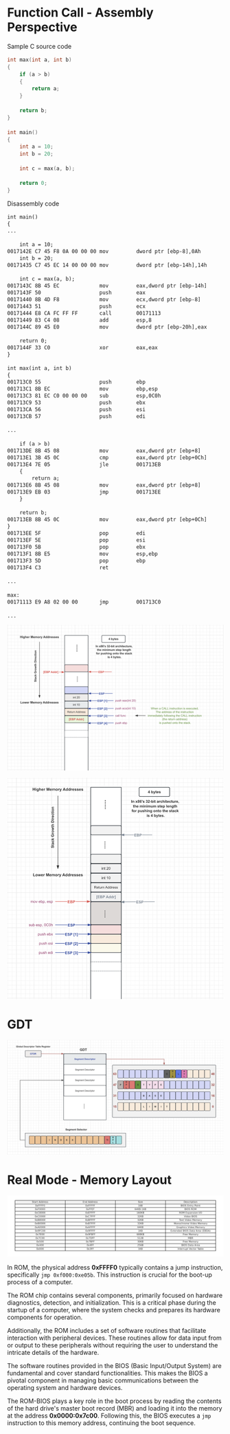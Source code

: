 # Function Call - Assembly Perspective

Sample C source code

```c
int max(int a, int b)
{
    if (a > b)
    {
        return a;
    }
    
    return b;
}

int main()
{
    int a = 10;
    int b = 20;
    
    int c = max(a, b);
    
    return 0;
}
```

Disassembly code

```text
int main()
{
...

	int a = 10;
0017142E C7 45 F8 0A 00 00 00 mov         dword ptr [ebp-8],0Ah  
	int b = 20;
00171435 C7 45 EC 14 00 00 00 mov         dword ptr [ebp-14h],14h  

	int c = max(a, b);
0017143C 8B 45 EC             mov         eax,dword ptr [ebp-14h]  
0017143F 50                   push        eax  
00171440 8B 4D F8             mov         ecx,dword ptr [ebp-8]  
00171443 51                   push        ecx  
00171444 E8 CA FC FF FF       call        00171113  
00171449 83 C4 08             add         esp,8  
0017144C 89 45 E0             mov         dword ptr [ebp-20h],eax  

	return 0;
0017144F 33 C0                xor         eax,eax  
}

int max(int a, int b)
{
001713C0 55                   push        ebp  
001713C1 8B EC                mov         ebp,esp  
001713C3 81 EC C0 00 00 00    sub         esp,0C0h  
001713C9 53                   push        ebx  
001713CA 56                   push        esi  
001713CB 57                   push        edi  

...

	if (a > b)
001713DE 8B 45 08             mov         eax,dword ptr [ebp+8]  
001713E1 3B 45 0C             cmp         eax,dword ptr [ebp+0Ch]  
001713E4 7E 05                jle         001713EB  
	{
		return a;
001713E6 8B 45 08             mov         eax,dword ptr [ebp+8]  
001713E9 EB 03                jmp         001713EE  
	}

	return b;
001713EB 8B 45 0C             mov         eax,dword ptr [ebp+0Ch]  
}
001713EE 5F                   pop         edi  
001713EF 5E                   pop         esi  
001713F0 5B                   pop         ebx  
001713F1 8B E5                mov         esp,ebp  
001713F3 5D                   pop         ebp  
001713F4 C3                   ret  

...

max:
00171113 E9 A8 02 00 00       jmp         001713C0  

...
```

![assembly1](./docs/img/os2.jpg)

![assembly1](./docs/img/os1.jpg)

# GDT

![GDT](./docs/img/os03.png)

# Real Mode - Memory Layout

![LayoutTable](./docs/img/2.png)

In ROM, the physical address **0xFFFF0** typically contains a jump instruction, specifically `jmp 0xf000:0xe05b`. This
instruction is crucial for the boot-up process of a computer.

The ROM chip contains several components, primarily focused on hardware diagnostics, detection, and initialization. This
is a critical phase during the startup of a computer, where the system checks and prepares its hardware components for
operation.

Additionally, the ROM includes a set of software routines that facilitate interaction with peripheral devices. These
routines allow for data input from or output to these peripherals without requiring the user to understand the intricate
details of the hardware.

The software routines provided in the BIOS (Basic Input/Output System) are fundamental and cover standard
functionalities. This makes the BIOS a pivotal component in managing basic communications between the operating system
and hardware devices.

The ROM-BIOS plays a key role in the boot process by reading the contents of the hard drive's master boot record (MBR)
and loading it into the memory at the address **0x0000:0x7c00**. Following this, the BIOS executes a `jmp` instruction
to this
memory address, continuing the boot sequence.
